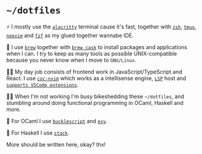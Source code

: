 # `~/dotfiles`

⚡️ I mostly use the [`alacritty`](https://github.com/jwilm/alacritty/) terminal cause it's fast, together with [`zsh`](http://zsh.sourceforge.net/), [`tmux`](https://github.com/tmux/tmux/), [`neovim`](https://neovim.io/) and [`fzf`](https://github.com/junegunn/fzf/) as my glued together wannabe IDE.

🍺 I use [`brew`](https://brew.sh/) together with [`brew cask`](https://github.com/Homebrew/homebrew-cask/) to install packages and applications when I can. I try to keep as many tools as possible UNIX-compatible because you never know when I move to `GNU/Linux`.


👨‍💻 My day job consists of frontend work in JavaScript/TypeScript and React. I use [`coc-nvim`](https://github.com/neoclide/coc.nvim/) which works as a intellisense engine, [`LSP`](https://langserver.org/) host and [`supports VSCode extensions`](https://github.com/neoclide/coc.nvim/wiki/Using-coc-extensions/).


🚴‍♂️ When I'm not working I'm busy bikeshedding these `~/dotfiles`, and stumbling around doing functional programming in OCaml, Haskell and more. 


🐫 For OCaml I use [`bucklescript`](https://bucklescript.github.io/) and [`esy`](https://esy.sh/).


🌯 For Haskell I use [`stack`](https://docs.haskellstack.org/).


More should be written here, okay? thx!
